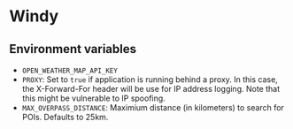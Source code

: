 # Windy

## Environment variables

- `OPEN_WEATHER_MAP_API_KEY`
- `PROXY`: Set to `true` if application is running behind a proxy. In this case, the X-Forward-For header will be use for IP address logging. Note that this might be vulnerable to IP spoofing.
- `MAX_OVERPASS_DISTANCE`: Maximium distance (in kilometers) to search for POIs. Defaults to 25km.
